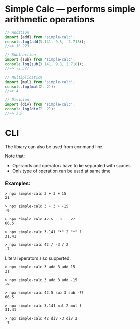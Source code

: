 # Simple Calc — performs simple arithmetic operations

```js
// Addition
import {add} from 'simple-calc';
console.log(add(3.141, 9.8, -2.718));
//=> 10.223

// Subtraction
import {sub} from 'simple-calc';
console.log(sub(3.141, 9.8, 2.718));
//=> -9.377

// Multiplication
import {mul} from 'simple-calc';
console.log(mul(2, 2));
//=> 4

// Division
import {div} from 'simple-calc';
console.log(div(7, 2));
//=> 3.5
```

# CLI
The library can also be used from command line.

Note that:
* Operands and operators have to be separated with spaces
* Only type of operation can be used at same time

### Examples:
```shell
> npx simple-calc 3 + 3 + 15
21

> npx simple-calc 3 + 3 + -15
-9

> npx simple-calc 42.5 - 3 - -27
66.5

> npx simple-calc 3.141 "*" 2 "*" 5
31.41

> npx simple-calc 42 / -3 / 2
-7
```

Literal operators also supported:
```shell
> npx simple-calc 3 add 3 add 15
21

> npx simple-calc 3 add 3 add -15
-9

> npx simple-calc 42.5 sub 3 sub -27
66.5

> npx simple-calc 3.141 mul 2 mul 5
31.41

> npx simple-calc 42 div -3 div 2
-7
```
